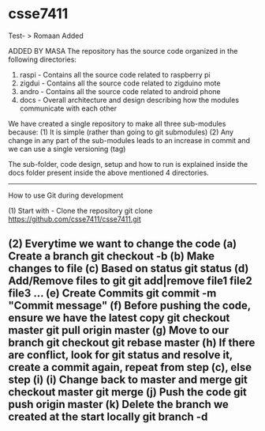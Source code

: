 csse7411
========
Test- > Romaan Added

ADDED BY MASA
The repository has the source code organized in the following directories:
1. raspi - Contains all the source code related to raspberry pi
2. zigdui - Contains all the source code related to zigduino mote
3. andro - Contains all the source code related to android phone
4. docs - Overall architecture and design describing how the modules communicate with each other

We have created a single repository to make all three sub-modules because:
(1) It is simple (rather than going to git submodules)
(2) Any change in any part of the sub-modules leads to an increase in commit and we can use a single versioning (tag)

The sub-folder, code design, setup and how to run is explained inside the docs folder present inside the above mentioned 4 directories.


-----------------------------
How to use Git during development

(1) Start with - Clone the repository
git clone https://github.com/csse7411/csse7411.git 

(2) Everytime we want to change the code
   (a) Create a branch
       git checkout -b <task1>
   (b) Make changes to file
   (c) Based on status
       git status
   (d) Add/Remove files to git
       git add|remove file1 file2 file3 ...
   (e) Create Commits
       git commit -m "Commit message"
   (f) Before pushing the code, ensure we have the latest copy
       git checkout master
       git pull origin master
   (g) Move to our branch
       git checkout <task1>
       git rebase master
   (h) If there are conflict, look for git status and resolve it, create a commit again, repeat from step (c), else step (i)
   (i) Change back to master and merge
       git checkout master
       git merge <task1>
   (j) Push the code
       git push origin master
   (k) Delete the branch we created at the start locally
       git branch -d <task1>
--------------------------------

